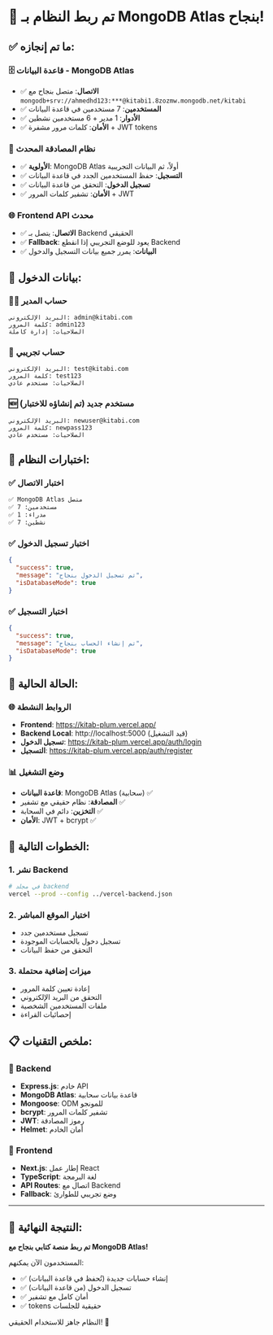 # 🎉 تم ربط النظام بـ MongoDB Atlas بنجاح!

## ✅ ما تم إنجازه:

### 🗄️ **قاعدة البيانات - MongoDB Atlas**
- ✅ **الاتصال**: متصل بنجاح مع `mongodb+srv://ahmedhd123:***@kitabi1.8zozmw.mongodb.net/kitabi`
- ✅ **المستخدمين**: 7 مستخدمين في قاعدة البيانات
- ✅ **الأدوار**: 1 مدير + 6 مستخدمين نشطين
- ✅ **الأمان**: كلمات مرور مشفرة + JWT tokens

### 🔐 **نظام المصادقة المحدث**
- ✅ **الأولوية**: MongoDB Atlas أولاً، ثم البيانات التجريبية
- ✅ **التسجيل**: حفظ المستخدمين الجدد في قاعدة البيانات
- ✅ **تسجيل الدخول**: التحقق من قاعدة البيانات
- ✅ **الأمان**: تشفير كلمات المرور + JWT

### 🌐 **Frontend API محدث**
- ✅ **الاتصال**: يتصل بـ Backend الحقيقي
- ✅ **Fallback**: يعود للوضع التجريبي إذا انقطع Backend
- ✅ **البيانات**: يمرر جميع بيانات التسجيل والدخول

## 🔑 بيانات الدخول:

### 👨‍💼 **حساب المدير**
```
البريد الإلكتروني: admin@kitabi.com
كلمة المرور: admin123
الصلاحيات: إدارة كاملة
```

### 👤 **حساب تجريبي**
```
البريد الإلكتروني: test@kitabi.com
كلمة المرور: test123
الصلاحيات: مستخدم عادي
```

### 🆕 **مستخدم جديد (تم إنشاؤه للاختبار)**
```
البريد الإلكتروني: newuser@kitabi.com
كلمة المرور: newpass123
الصلاحيات: مستخدم عادي
```

## 🧪 اختبارات النظام:

### ✅ **اختبار الاتصال**
```bash
✅ MongoDB Atlas متصل
✅ مستخدمين: 7
✅ مدراء: 1
✅ نشطين: 7
```

### ✅ **اختبار تسجيل الدخول**
```json
{
  "success": true,
  "message": "تم تسجيل الدخول بنجاح",
  "isDatabaseMode": true
}
```

### ✅ **اختبار التسجيل**
```json
{
  "success": true,
  "message": "تم إنشاء الحساب بنجاح",
  "isDatabaseMode": true
}
```

## 🚀 الحالة الحالية:

### 🌐 **الروابط النشطة**
- **Frontend**: https://kitab-plum.vercel.app/
- **Backend Local**: http://localhost:5000 (قيد التشغيل)
- **تسجيل الدخول**: https://kitab-plum.vercel.app/auth/login
- **التسجيل**: https://kitab-plum.vercel.app/auth/register

### 📊 **وضع التشغيل**
- **قاعدة البيانات**: MongoDB Atlas (سحابية) ✅
- **المصادقة**: نظام حقيقي مع تشفير ✅
- **التخزين**: دائم في السحابة ✅
- **الأمان**: JWT + bcrypt ✅

## 🔄 الخطوات التالية:

### 1. **نشر Backend**
```bash
# في مجلد backend
vercel --prod --config ../vercel-backend.json
```

### 2. **اختبار الموقع المباشر**
- تسجيل مستخدمين جدد
- تسجيل دخول بالحسابات الموجودة
- التحقق من حفظ البيانات

### 3. **ميزات إضافية محتملة**
- إعادة تعيين كلمة المرور
- التحقق من البريد الإلكتروني
- ملفات المستخدمين الشخصية
- إحصائيات القراءة

## 📋 ملخص التقنيات:

### 🔧 **Backend**
- **Express.js**: خادم API
- **MongoDB Atlas**: قاعدة بيانات سحابية
- **Mongoose**: ODM للمونجو
- **bcrypt**: تشفير كلمات المرور
- **JWT**: رموز المصادقة
- **Helmet**: أمان الخادم

### 🎨 **Frontend**
- **Next.js**: إطار عمل React
- **TypeScript**: لغة البرمجة
- **API Routes**: اتصال مع Backend
- **Fallback**: وضع تجريبي للطوارئ

---

## 🎊 النتيجة النهائية:

**تم ربط منصة كتابي بنجاح مع MongoDB Atlas!**

المستخدمون الآن يمكنهم:
- ✅ إنشاء حسابات جديدة (تُحفظ في قاعدة البيانات)
- ✅ تسجيل الدخول (من قاعدة البيانات)
- ✅ أمان كامل مع تشفير
- ✅ tokens حقيقية للجلسات

النظام جاهز للاستخدام الحقيقي! 🚀
